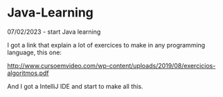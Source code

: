 # Java-Learning

07/02/2023 - start Java learning

I got a link that explain a lot of exercices to make in any programming language, this one:

http://www.cursoemvideo.com/wp-content/uploads/2019/08/exercicios-algoritmos.pdf

And I got a IntelliJ IDE and start to make all this.
